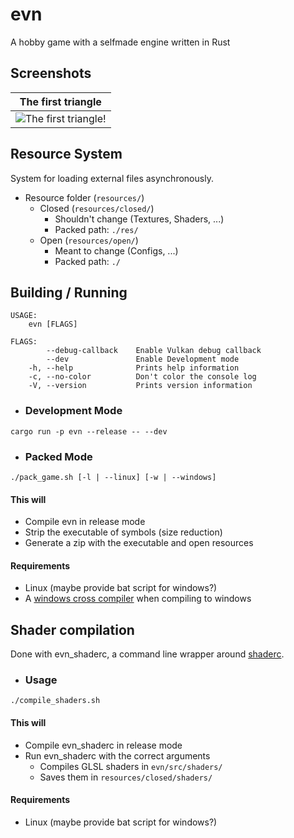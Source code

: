 # evn

A hobby game with a selfmade engine written in Rust

## Screenshots

| The first triangle |
| - |
| ![The first triangle!](https://cdn.discordapp.com/attachments/342294639363227648/541792444279291905/unknown.png) |


## Resource System

System for loading external files asynchronously.

- Resource folder (`resources/`)
  - Closed (`resources/closed/`)
    - Shouldn't change (Textures, Shaders, ...)
    - Packed path: `./res/`
  - Open (`resources/open/`)
    - Meant to change (Configs, ...)
    - Packed path: `./`

## Building / Running

```
USAGE:
    evn [FLAGS]

FLAGS:
        --debug-callback    Enable Vulkan debug callback
        --dev               Enable Development mode
    -h, --help              Prints help information
    -c, --no-color          Don't color the console log
    -V, --version           Prints version information
```

- ### Development Mode

`cargo run -p evn --release -- --dev`

- ### Packed Mode

`./pack_game.sh [-l | --linux] [-w | --windows]`

#### This will

- Compile evn in release mode
- Strip the executable of symbols (size reduction)
- Generate a zip with the executable and open resources

#### Requirements

- Linux (maybe provide bat script for windows?)
- A [windows cross compiler](https://github.com/japaric/rust-cross/blob/master/README.md) when compiling to windows

## Shader compilation

Done with evn_shaderc, a command line wrapper around [shaderc](https://github.com/google/shaderc-rs).

- ### Usage

`./compile_shaders.sh`

#### This will

- Compile evn_shaderc in release mode
- Run evn_shaderc with the correct arguments
  - Compiles GLSL shaders in `evn/src/shaders/`
  - Saves them in `resources/closed/shaders/`

#### Requirements

- Linux (maybe provide bat script for windows?)
